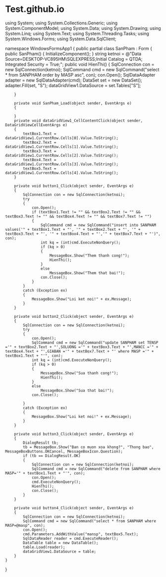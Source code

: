 # Test.github.io
using System;
using System.Collections.Generic;
using System.ComponentModel;
using System.Data;
using System.Drawing;
using System.Linq;
using System.Text;
using System.Threading.Tasks;
using System.Windows.Forms;
using System.Data.SqlClient;

namespace WindowsFormsApp1
{
    public partial class SanPham : Form
    {
        public SanPham()
        {
            InitializeComponent();
        }
        string ketnoi = @"Data Source=DESKTOP-VC895HM\SQLEXPRESS;Initial Catalog = QTDA; Integrated Security = True;";
        public void HienThi()
        {
            SqlConnection con = new SqlConnection(ketnoi);
            SqlCommand cmd = new SqlCommand("select * from SANPHAM order by MASP asc", con);
            con.Open();
            SqlDataAdapter adapter = new SqlDataAdapter(cmd);
            DataSet set = new DataSet();
            adapter.Fill(set, "S");
            dataGridView1.DataSource = set.Tables["S"];

        }
        
        private void SanPham_Load(object sender, EventArgs e)
        {

        }
        private void dataGridView1_CellContentClick(object sender, DataGridViewCellEventArgs e)
        {
            textBox1.Text = dataGridView1.CurrentRow.Cells[0].Value.ToString();
            textBox2.Text = dataGridView1.CurrentRow.Cells[1].Value.ToString();
            textBox3.Text = dataGridView1.CurrentRow.Cells[2].Value.ToString();
            textBox4.Text = dataGridView1.CurrentRow.Cells[3].Value.ToString();
            textBox5.Text = dataGridView1.CurrentRow.Cells[4].Value.ToString();
        }

        private void button1_Click(object sender, EventArgs e)
        {
            SqlConnection con = new SqlConnection(ketnoi);
            try
            {
                con.Open();
                if (textBox1.Text != "" && textBox2.Text != "" && textBox3.Text != "" && textBox4.Text != "" && textBox7.Text != "")
                {
                    SqlCommand cmd = new SqlCommand("insert into SANPHAM values('" + textBox1.Text + "', '" + textBox2.Text + "', '" + textBox3.Text + "', '" + textBox4.Text + "','" + textBox7.Text + "')", con);
                    int kq = (int)cmd.ExecuteNonQuery();
                    if (kq > 0)
                    {
                        MessageBox.Show("Them thanh cong!");
                        HienThi();
                    }
                    else
                        MessageBox.Show("Them that bai!");
                    con.Close();
                }
            }
            catch (Exception ex)
            {
                MessageBox.Show("Loi ket noi!" + ex.Message);
            }
        }

        private void button2_Click(object sender, EventArgs e)
        {
            SqlConnection con = new SqlConnection(ketnoi);
            try
            {
                con.Open();
                SqlCommand cmd = new SqlCommand("update SANPHAM set TENSP ='" + textBox2.Text + "',SOLUONG ='" + textBox3.Text + "',MANCC ='" + textBox4.Text + "',GIABAN ='" + textBox7.Text + "' where MASP ='" + textBox1.Text + "'", con);
                int kq = (int)cmd.ExecuteNonQuery();
                if (kq > 0)
                {
                    MessageBox.Show("Sua thanh cong!");
                    HienThi();
                }
                else
                    MessageBox.Show("Sua that bai!");
                con.Close();

            }
            catch (Exception ex)
            {
                MessageBox.Show("Loi ket noi!" + ex.Message);
            }
        }

        private void button3_Click(object sender, EventArgs e)
        {
            DialogResult tb;
            tb = MessageBox.Show("Ban co muon xoa khong?", "Thong bao", MessageBoxButtons.OKCancel, MessageBoxIcon.Question);
            if (tb == DialogResult.OK)
            {
                SqlConnection con = new SqlConnection(ketnoi);
                SqlCommand cmd = new SqlCommand("delete from SANPHAM where MASP='" + textBox1.Text + "'", con);
                con.Open();
                cmd.ExecuteNonQuery();
                HienThi();
                con.Close();
            }
        }

        private void button4_Click(object sender, EventArgs e)
        {
            SqlConnection con = new SqlConnection(ketnoi);
            SqlCommand cmd = new SqlCommand("select * from SANPHAM where MASP=@masp", con);
            con.Open();
            cmd.Parameters.AddWithValue("mansp", textBox5.Text);
            SqlDataReader reader = cmd.ExecuteReader();
            DataTable table = new DataTable();
            table.Load(reader);
            dataGridView1.DataSource = table;
        }
    }
}
